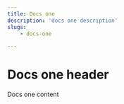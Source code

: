 ```yaml
---
title: Docs one
description: 'docs one description'
slugs:
    - docs-one

---
```

# Docs one header

Docs one content
